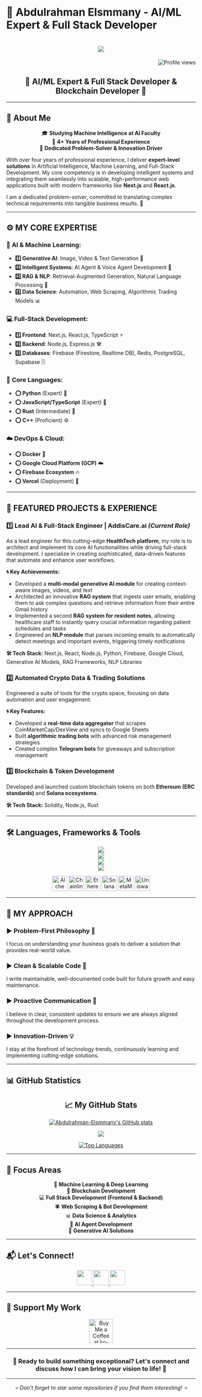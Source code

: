 # 🚀 Abdulrahman Elsmmany - AI/ML Expert & Full Stack Developer

<h1 align="center">
    <img src="https://readme-typing-svg.herokuapp.com/?font=Righteous&size=40&center=true&vCenter=true&width=800&height=80&duration=4400&lines=Welcome+to+my+GitHub+profile!;I'm+Abdulrahman+Elsmmany;AI/ML+Expert+%26+Full+Stack+Dev;Blockchain+Developer;Python%2C+Node.js%2C+Rust+Expert" />
</h1>

<div align="right">
    <img src="https://komarev.com/ghpvc/?username=Abdulrahman-Elsmmany&style=flat-square&color=blue" alt="Profile views" />
</div>

<h2 align="center">🤖 AI/ML Expert & Full Stack Developer & Blockchain Developer 🔗</h2>

---

## 🎯 **About Me**

<div align='center'>

🎓 **Studying Machine Intelligence at AI Faculty**  
💼 **4+ Years of Professional Experience**  
🌟 **Dedicated Problem-Solver & Innovation Driver**

</div>

With over four years of professional experience, I deliver **expert-level solutions** in Artificial Intelligence, Machine Learning, and Full-Stack Development. My core competency is in developing intelligent systems and integrating them seamlessly into scalable, high-performance web applications built with modern frameworks like **Next.js** and **React.js**.

I am a dedicated problem-solver, committed to translating complex technical requirements into tangible business results. 🎯

---

## ⚙️ **MY CORE EXPERTISE**

### 🧠 **AI & Machine Learning:**
- **1️⃣ Generative AI**: Image, Video & Text Generation 🎨
- **2️⃣ Intelligent Systems**: AI Agent & Voice Agent Development 🤖
- **3️⃣ RAG & NLP**: Retrieval-Augmented Generation, Natural Language Processing 📝
- **4️⃣ Data Science**: Automation, Web Scraping, Algorithmic Trading Models 📊

### 💻 **Full-Stack Development:**
- **1️⃣ Frontend**: Next.js, React.js, TypeScript ⚡
- **2️⃣ Backend**: Node.js, Express.js 🛠️
- **3️⃣ Databases**: Firebase (Firestore, Realtime DB), Redis, PostgreSQL, Supabase 🗄️

### 🔧 **Core Languages:**
- **⭕ Python** (Expert) 🐍
- **⭕ JavaScript/TypeScript** (Expert) 📜
- **⭕ Rust** (Intermediate) 🦀
- **⭕ C++** (Proficient) ⚙️

### ☁️ **DevOps & Cloud:**
- **⭕ Docker** 🐳
- **⭕ Google Cloud Platform (GCP)** ☁️
- **⭕ Firebase Ecosystem** 🔥
- **⭕ Vercel** (Deployment) 🚀

---

## 🚀 **FEATURED PROJECTS & EXPERIENCE**

### **1️⃣ Lead AI & Full-Stack Engineer | AddisCare.ai** *(Current Role)*

As a lead engineer for this cutting-edge **HealthTech platform**, my role is to architect and implement its core AI functionalities while driving full-stack development. I specialize in creating sophisticated, data-driven features that automate and enhance user workflows.

**🌀 Key Achievements:**
- Developed a **multi-modal generative AI module** for creating context-aware images, videos, and text
- Architected an innovative **RAG system** that ingests user emails, enabling them to ask complex questions and retrieve information from their entire Gmail history
- Implemented a second **RAG system for resident notes**, allowing healthcare staff to instantly query crucial information regarding patient schedules and tasks
- Engineered an **NLP module** that parses incoming emails to automatically detect meetings and important events, triggering timely notifications

**🛠️ Tech Stack:** Next.js, React, Node.js, Python, Firebase, Google Cloud, Generative AI Models, RAG Frameworks, NLP Libraries

### **2️⃣ Automated Crypto Data & Trading Solutions**

Engineered a suite of tools for the crypto space, focusing on data automation and user engagement.

**🌀 Key Features:**
- Developed a **real-time data aggregator** that scrapes CoinMarketCap/DexView and syncs to Google Sheets
- Built **algorithmic trading bots** with advanced risk management strategies
- Created complex **Telegram bots** for giveaways and subscription management

### **3️⃣ Blockchain & Token Development**

Developed and launched custom blockchain tokens on both **Ethereum (ERC standards)** and **Solana ecosystems**.

**🛠️ Tech Stack:** Solidity, Node.js, Rust

---

## 🛠️ **Languages, Frameworks & Tools**

<div align="center">
    <img src="https://skillicons.dev/icons?i=py,cpp,rust,js,nodejs,solidity" /><br>
    <img src ="https://skillicons.dev/icons?i=tensorflow,pytorch,flask,selenium,matlab,vscode,linux,bash" /><br>
    <img src="https://skillicons.dev/icons?i=mysql,postgres,mongodb,redis,graphql,discord,bots,notion" /><br>
    <img src="https://skillicons.dev/icons?i=html,css,react,express,nextjs,postman,tailwind,vite" /><br>
    <p>
        <a href="https://www.alchemy.com/" target="_blank" rel="noreferrer"><img src="https://github.com/danielcranney/profileme-dev/blob/main/public/icons/skills/alchemy-colored.svg" width="40" height="40" alt="Alchemy" /></a>
        <a href="https://chain.link/" target="_blank" rel="noreferrer"><img src="https://github.com/danielcranney/profileme-dev/blob/main/public/icons/skills/chainlink-colored.svg" width="40" height="40" alt="Chainlink" /></a>
        <a href="https://ethereum.org/en/" target="_blank" rel="noreferrer"><img src="https://github.com/danielcranney/profileme-dev/blob/main/public/icons/skills/ethereum-colored.svg" width="40" height="40" alt="Ethereum" /></a>
        <a href="https://solana.com/" target="_blank" rel="noreferrer"><img src="https://github.com/danielcranney/profileme-dev/blob/main/public/icons/skills/solana-colored.svg" width="40" height="40" alt="Solana" /></a>
        <a href="https://metamask.io/" target="_blank" rel="noreferrer"><img src="https://github.com/danielcranney/profileme-dev/blob/main/public/icons/skills/metamask-colored.svg" width="40" height="40" alt="MetaMask" /></a>
        <a href="https://uniswap.org/" target="_blank" rel="noreferrer"><img src="https://github.com/danielcranney/profileme-dev/blob/main/public/icons/skills/uniswap-colored.svg" width="40" height="40" alt="Uniswap" /></a>
    </p>
</div>

---

## 🤝 **MY APPROACH**

### **► Problem-First Philosophy** 🎯
I focus on understanding your business goals to deliver a solution that provides real-world value.

### **► Clean & Scalable Code** 🧹
I write maintainable, well-documented code built for future growth and easy maintenance.

### **► Proactive Communication** 📢
I believe in clear, consistent updates to ensure we are always aligned throughout the development process.

### **► Innovation-Driven** 💡
I stay at the forefront of technology trends, continuously learning and implementing cutting-edge solutions.

---

## 📊 **GitHub Statistics**

<div align="center">
<h2 align="center">📈 My GitHub Stats</h2>

<a href="http://www.github.com/Abdulrahman-Elsmmany"><img src="https://github-readme-stats.vercel.app/api?username=Abdulrahman-Elsmmany&show_icons=true&hide=stars,&count_private=true&title_color=0891b2&text_color=ffffff&icon_color=0891b2&bg_color=1c1917&hide_border=true&show_icons=true" alt="Abdulrahman-Elsmmany's GitHub stats" /></a>

<a href="http://www.github.com/Abdulrahman-Elsmmany"><img src="https://github-readme-streak-stats.herokuapp.com/?user=Abdulrahman-Elsmmany&stroke=ffffff&background=1c1917&ring=0891b2&fire=0891b2&currStreakNum=ffffff&currStreakLabel=0891b2&sideNums=ffffff&sideLabels=ffffff&dates=ffffff&hide_border=true" /></a>

<a href="https://github.com/Abdulrahman-Elsmmany" align="left"><img src="https://github-readme-stats.vercel.app/api/top-langs/?username=Abdulrahman-Elsmmany&layout=compact&langs_count=10&title_color=0891b2&text_color=ffffff&icon_color=0891b2&bg_color=1c1917&hide_border=true&locale=en&custom_title=Top%20%Languages" alt="Top Languages" /></a>

</div>

---

## 🌟 **Focus Areas**

<div align="center">

🤖 **Machine Learning & Deep Learning**  
🔗 **Blockchain Development**  
💻 **Full Stack Development (Frontend & Backend)**  
🕷️ **Web Scraping & Bot Development**  
📊 **Data Science & Analytics**  
🚀 **AI Agent Development**  
🎨 **Generative AI Solutions**

</div>

---

## 📬 **Let's Connect!**

<p align="center"> 
  <a href="mailto:eng.elsmmany@gmail.com" target="_blank" rel="noreferrer">
    <img src="https://github.com/Abdulrahman-Elsmmany/Icons/blob/main/gmail-svgrepo-com.svg" width="40" height="40"/>
  </a>
  <a href="https://www.linkedin.com/in/abdulrahman-elsmmany/" target="_blank" rel="noreferrer">
    <img src="https://github.com/danielcranney/profileme-dev/blob/main/public/icons/socials/linkedin.svg" width="40" height="40"/>
  </a>
  <a href="https://t.me/ENG_Abdulrahman_Assem" target="_blank" rel="noreferrer">
    <img src="https://github.com/Abdulrahman-Elsmmany/Icons/blob/main/telegram-svgrepo-com.svg"  width="40" height="40"/>
  </a>
</p>

---

## 💖 **Support My Work**

<div align="center">
<a href='https://ko-fi.com/abdulrahman_elsmmany#' target='_blank'><img height='64' style='border:0px;height:64px;' src='https://storage.ko-fi.com/cdn/kofi1.png?v=3' border='0' alt='Buy Me a Coffee at ko-fi.com' /></a>
</div>

---

<div align="center">
<h3>🚀 Ready to build something exceptional? Let's connect and discuss how I can bring your vision to life! 🚀</h3>
</div>

---

<div align="center">
<i>⭐ Don't forget to star some repositories if you find them interesting! ⭐</i>
</div>
